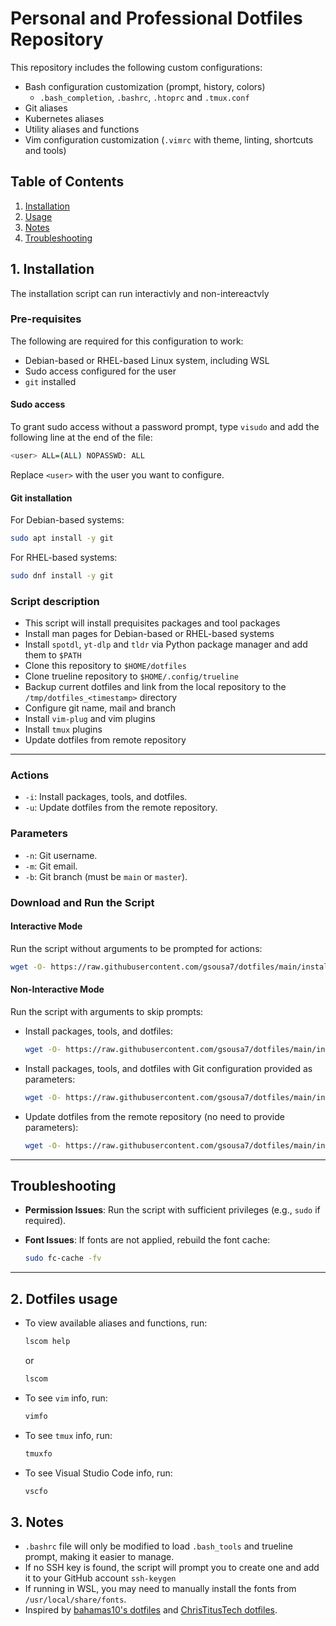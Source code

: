 # Personal and Professional Dotfiles Repository
This repository includes the following custom configurations:
- Bash configuration customization (prompt, history, colors)
  - `.bash_completion`, `.bashrc`, `.htoprc` and `.tmux.conf`
- Git aliases
- Kubernetes aliases
- Utility aliases and functions
- Vim configuration customization (`.vimrc` with theme, linting, shortcuts and tools)

## Table of Contents
1. [Installation](#1-installation)
2. [Usage](#2-usage)
3. [Notes](#3-notes)
4. [Troubleshooting](#4-troubleshooting)


## 1. Installation

The installation script can run interactivly and non-intereactvly

### Pre-requisites
The following are required for this configuration to work:
- Debian-based or RHEL-based Linux system, including WSL
- Sudo access configured for the user
- `git` installed

#### Sudo access
To grant sudo access without a password prompt, type `visudo` and add the following line at the end of the file:
```bash
<user> ALL=(ALL) NOPASSWD: ALL
```
Replace `<user>` with the user you want to configure.

#### Git installation
For Debian-based systems:
```bash
sudo apt install -y git
```

For RHEL-based systems:
```bash
sudo dnf install -y git
```

### Script description
- This script will install prequisites packages and tool packages
- Install man pages for Debian-based or RHEL-based systems
- Install `spotdl`, `yt-dlp` and `tldr` via Python package manager and add them to `$PATH`
- Clone this repository to `$HOME/dotfiles`
- Clone trueline repository to `$HOME/.config/trueline`
- Backup current dotfiles and link from the local repository to the `/tmp/dotfiles_<timestamp>` directory
- Configure git name, mail and branch
- Install `vim-plug` and vim plugins
- Install `tmux` plugins
- Update dotfiles from remote repository

---


### **Actions**
- `-i`: Install packages, tools, and dotfiles.
- `-u`: Update dotfiles from the remote repository.

### **Parameters**
- `-n`: Git username.
- `-m`: Git email.
- `-b`: Git branch (must be `main` or `master`).

### **Download and Run the Script**

#### **Interactive Mode**
Run the script without arguments to be prompted for actions:
```bash
wget -O- https://raw.githubusercontent.com/gsousa7/dotfiles/main/install.sh | bash
```

#### **Non-Interactive Mode**
Run the script with arguments to skip prompts:
- Install packages, tools, and dotfiles:
  ```bash
  wget -O- https://raw.githubusercontent.com/gsousa7/dotfiles/main/install.sh | bash -s -- -i
  ```
- Install packages, tools, and dotfiles with Git configuration provided as parameters:
  ```bash
  wget -O- https://raw.githubusercontent.com/gsousa7/dotfiles/main/install.sh | bash -s -- -i -n <user> -m <mail@mail.com> -b <branch>
  ```
- Update dotfiles from the remote repository (no need to provide parameters):
  ```bash
  wget -O- https://raw.githubusercontent.com/gsousa7/dotfiles/main/install.sh | bash -s -- -u
  ```

---

## Troubleshooting
- **Permission Issues**:
   Run the script with sufficient privileges (e.g., `sudo` if required).

- **Font Issues**:
   If fonts are not applied, rebuild the font cache:
   ```bash
   sudo fc-cache -fv
   ```

---

## 2. Dotfiles usage
- To view available aliases and functions, run:
  ```bash
  lscom help 
  ```
  or
  ```bash
  lscom
  ```
- To see `vim` info, run:
  ```bash
  vimfo
  ```
- To see `tmux` info, run:
  ```bash
  tmuxfo
  ```
- To see Visual Studio Code info, run:
  ```bash
  vscfo
  ```




## 3. Notes
- `.bashrc` file will only be modified to load `.bash_tools` and trueline prompt, making it easier to manage.
- If no SSH key is found, the script will prompt you to create one and add it to your GitHub account `ssh-keygen`
- If running in WSL, you may need to manually install the fonts from `/usr/local/share/fonts`.
- Inspired by [bahamas10's dotfiles](https://github.com/bahamas10/dotfiles) and [ChrisTitusTech dotfiles](https://github.com/christitustech/mybash). 